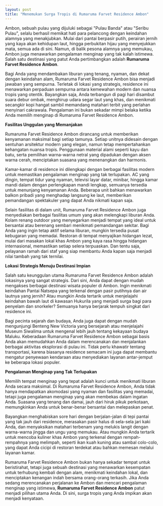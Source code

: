 ```yaml
---
layout: post
title: "Menemukan Surga Tropis di Rumaruma Farvet Residence Ambon"
---
```


Ambon, sebuah pulau yang dijuluki sebagai "Pulau Banda" atau "Seribu Pulau", selalu berhasil memikat hati para pelancong dengan keindahan alamnya yang menakjubkan. Mulai dari pantai berpasir putih, perairan jernih yang kaya akan kehidupan laut, hingga perbukitan hijau yang menyejukkan mata, semua ada di sini. Namun, di balik pesona alamnya yang memukau, Ambon juga menawarkan pengalaman menginap yang tak kalah istimewa. Salah satu destinasi yang patut Anda pertimbangkan adalah **Rumaruma Farvet Residence Ambon**.

Bagi Anda yang mendambakan liburan yang tenang, nyaman, dan dekat dengan keindahan alam, Rumaruma Farvet Residence Ambon bisa menjadi jawaban yang sempurna. Terletak di lokasi yang strategis, residence ini menawarkan perpaduan sempurna antara kemewahan modern dan nuansa tropis yang otentik. Bayangkan saja, Anda terbangun di pagi hari disambut suara debur ombak, menghirup udara segar laut yang khas, dan menikmati secangkir kopi hangat sambil memandang matahari terbit yang perlahan menyinari cakrawala. Pengalaman ini bukan sekadar mimpi belaka ketika Anda memilih menginap di Rumaruma Farvet Residence Ambon.

**Fasilitas Unggulan yang Memanjakan**

Rumaruma Farvet Residence Ambon dirancang untuk memberikan kenyamanan maksimal bagi setiap tamunya. Setiap unitnya didesain dengan sentuhan arsitektur modern yang elegan, namun tetap mempertahankan kehangatan nuansa tropis. Penggunaan material alami seperti kayu dan batu, serta pemilihan warna-warna netral yang dipadukan dengan aksen warna cerah, menciptakan suasana yang menenangkan dan harmonis.

Kamar-kamar di residence ini dilengkapi dengan berbagai fasilitas modern untuk memastikan pengalaman menginap yang tak terlupakan. AC yang dingin, tempat tidur yang nyaman, televisi layar datar, minibar, hingga kamar mandi dalam dengan perlengkapan mandi lengkap, semuanya tersedia untuk menunjang kenyamanan Anda. Beberapa unit bahkan menawarkan balkon pribadi yang menghadap langsung ke laut, memberikan pemandangan spektakuler yang dapat Anda nikmati kapan saja.

Selain fasilitas di dalam unit, Rumaruma Farvet Residence Ambon juga menyediakan berbagai fasilitas umum yang akan melengkapi liburan Anda. Kolam renang outdoor yang menyegarkan menjadi tempat yang ideal untuk bersantai atau berenang sembari menikmati pemandangan sekitar. Bagi Anda yang ingin tetap aktif selama liburan, mungkin tersedia pusat kebugaran yang memadai. Restoran di tempat menyajikan hidangan lezat, mulai dari masakan lokal khas Ambon yang kaya rasa hingga hidangan internasional, memastikan setiap selera terpuaskan. Dan tentu saja, pelayanan ramah dari staf yang siap membantu Anda kapan saja menjadi nilai tambah yang tak ternilai.

**Lokasi Strategis Menuju Destinasi Impian**

Salah satu keunggulan utama Rumaruma Farvet Residence Ambon adalah lokasinya yang sangat strategis. Dari sini, Anda dapat dengan mudah mengakses berbagai destinasi wisata populer di Ambon. Ingin menikmati keindahan Pantai Natsepa yang terkenal dengan pasir putihnya dan air lautnya yang jernih? Atau mungkin Anda tertarik untuk menjelajahi keindahan bawah laut di kawasan Hukurila yang menjadi surga bagi para penyelam dan snorkeler? Semuanya hanya berjarak tempuh singkat dari residence ini.

Bagi pecinta sejarah dan budaya, Anda juga dapat dengan mudah mengunjungi Benteng New Victoria yang bersejarah atau menjelajahi Museum Siwalima untuk mengenal lebih jauh tentang kekayaan budaya Maluku. Keberadaan Rumaruma Farvet Residence Ambon sebagai basis Anda akan memudahkan Anda dalam merencanakan dan menjalankan berbagai aktivitas eksplorasi di pulau ini. Tidak perlu khawatir tentang transportasi, karena biasanya residence semacam ini juga dapat membantu mengatur penyewaan kendaraan atau menyediakan layanan antar-jemput ke beberapa lokasi populer.

**Pengalaman Menginap yang Tak Terlupakan**

Memilih tempat menginap yang tepat adalah kunci untuk menikmati liburan Anda secara maksimal. Di Rumaruma Farvet Residence Ambon, Anda tidak hanya mendapatkan akomodasi yang nyaman dan fasilitas yang memadai, tetapi juga pengalaman menginap yang akan membekas dalam ingatan Anda. Suasana yang tenang dan damai, jauh dari hiruk pikuk perkotaan, memungkinkan Anda untuk benar-benar bersantai dan melepaskan penat.

Bayangkan menghabiskan sore hari dengan berjalan-jalan di tepi pantai yang tak jauh dari residence, merasakan pasir halus di sela-sela jari kaki Anda, dan menyaksikan matahari terbenam yang melukis langit dengan warna-warna jingga dan ungu yang memukau. Atau mungkin Anda tertarik untuk mencoba kuliner khas Ambon yang terkenal dengan rempah-rempahnya yang melimpah, seperti ikan kuah kuning atau sambal colo-colo, yang dapat Anda cicipi di restoran terdekat atau bahkan memesan melalui layanan kamar.

Rumaruma Farvet Residence Ambon bukan hanya sekadar tempat untuk beristirahat, tetapi juga sebuah destinasi yang menawarkan kesempatan untuk terhubung kembali dengan alam, menikmati keindahan lokal, dan menciptakan kenangan indah bersama orang-orang terkasih. Jika Anda sedang merencanakan perjalanan ke Ambon dan mencari pengalaman menginap yang istimewa, **Rumaruma Farvet Residence Ambon** patut menjadi pilihan utama Anda. Di sini, surga tropis yang Anda impikan akan menjadi kenyataan.
